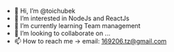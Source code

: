 - 👋 Hi, I’m @toichubek
- 👀 I’m interested in NodeJs and ReactJs
- 🌱 I’m currently learning Team management
- 💞️ I’m looking to collaborate on ...
- 📫 How to reach me -> email: 169206.tz@gmail.com

<!---
toichubek/toichubek is a ✨ special ✨ repository because its `README.md` (this file) appears on your GitHub profile.
You can click the Preview link to take a look at your changes.
--->

